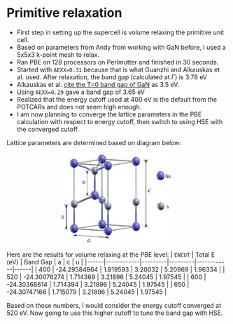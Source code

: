 # Primitive relaxation

* First step in setting up the supercell is volume relaxing the primitive unit cell.
* Based on parameters from Andy from working with GaN before, I used a 5x5x3 k-point mesh to relax.
* Ran PBE on 128 processors on Perlmutter and finished in 30 seconds.
* Started with `AEXX=0.31` because that is what Guanzhi and Alkauskas et al. used. After relaxation, the band gap (calculated at $\Gamma$) is 3.78 eV
* Alkauskas et al. [cite the T=0 band gap of GaN](https://pubs.aip.org/aip/apl/article-abstract/87/24/242104/905759/Temperature-and-compositional-dependence-of-the?redirectedFrom=fulltext) as 3.5 eV.
* Using `AEXX=0.29` gave a band gap of 3.65 eV
* Realized that the energy cutoff used at 400 eV is the default from the POTCARs and does not seem high enough.
* I am now planning to converge the lattice parameters in the PBE calculation with respect to energy cutoff, then switch to using HSE with the converged cutoff.

Lattice parameters are determined based on diagram below:
<p align="center">
  <img src="The-Wurtzite-structure-of-GaN.png" width="50%">
</p>

Here are the results for volume relaxing at the PBE level:
| `ENCUT` | Total E (eV) | Band Gap | a | c | u |
|------|------------|---------|---------|------------|------|
| 400 | -24.29584864 | 1.819593 | 3.20032 | 5.20969 | 1.96334 |
| 520 | -24.30076274 | 1.714369 | 3.21896 | 5.24045 | 1.97545 |
| 600 | -24.30368614 | 1.714394 | 3.21896 | 5.24045 | 1.97545 |
| 650 | -24.30747166 | 1.715079 | 3.21896 | 5.24045 | 1.97545 |

Based on those numbers, I would consider the energy cutoff converged at 520 eV. Now going to use this higher cutoff to tune the band gap with HSE.